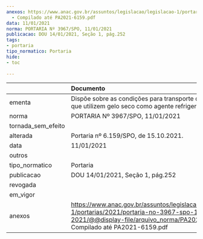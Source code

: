 ```yaml
---
anexos: https://www.anac.gov.br/assuntos/legislacao/legislacao-1/portarias/2021/portaria-no-3967-spo-11-01-2021/@@display-file/arquivo_norma/PA2021-3967
  - Compilado até PA2021-6159.pdf
data: 11/01/2021
norma: PORTARIA Nº 3967/SPO, 11/01/2021
publicacao: DOU 14/01/2021, Seção 1, pág.252
tags:
- portaria
tipo_normatico: Portaria
hide: 
- toc 
 
---
```


|                    | Documento                                                                                                                                                                        |
|:-------------------|:---------------------------------------------------------------------------------------------------------------------------------------------------------------------------------|
| ementa             | Dispõe sobre as condições para transporte de vacinas que utilizem gelo seco como agente refrigerante.                                                                            |
| norma              | PORTARIA Nº 3967/SPO, 11/01/2021                                                                                                                                                 |
| tornada_sem_efeito |                                                                                                                                                                                  |
| alterada           | Portaria nº 6.159/SPO, de 15.10.2021.                                                                                                                                            |
| data               | 11/01/2021                                                                                                                                                                       |
| outros             |                                                                                                                                                                                  |
| tipo_normatico     | Portaria                                                                                                                                                                         |
| publicacao         | DOU 14/01/2021, Seção 1, pág.252                                                                                                                                                 |
| revogada           |                                                                                                                                                                                  |
| em_vigor           |                                                                                                                                                                                  |
| anexos             | https://www.anac.gov.br/assuntos/legislacao/legislacao-1/portarias/2021/portaria-no-3967-spo-11-01-2021/@@display-file/arquivo_norma/PA2021-3967 - Compilado até PA2021-6159.pdf |